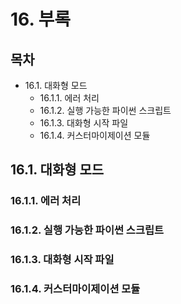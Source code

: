 # 16. 부록

## 목차

* 16.1. 대화형 모드
  * 16.1.1. 에러 처리
  * 16.1.2. 실행 가능한 파이썬 스크립트
  * 16.1.3. 대화형 시작 파일
  * 16.1.4. 커스터마이제이션 모듈

## 16.1. 대화형 모드
### 16.1.1. 에러 처리
### 16.1.2. 실행 가능한 파이썬 스크립트
### 16.1.3. 대화형 시작 파일
### 16.1.4. 커스터마이제이션 모듈
